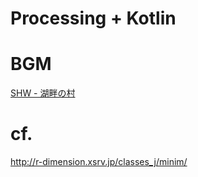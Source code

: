 # Processing + Kotlin


# BGM

[SHW - 湖畔の村](http://shw.in/sozai/etc.php)

# cf.

http://r-dimension.xsrv.jp/classes_j/minim/